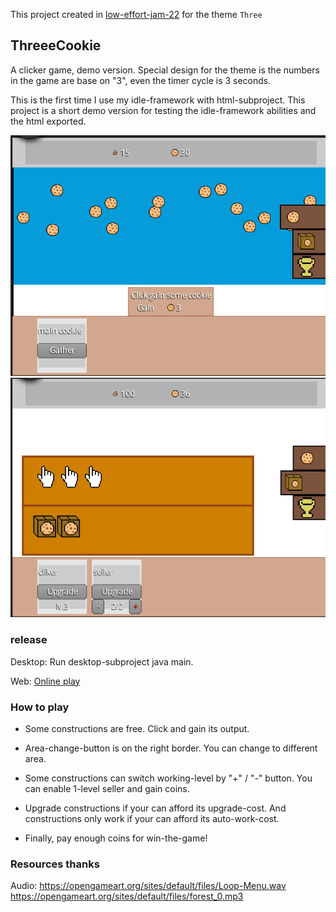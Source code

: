 This project created in [low-effort-jam-22](https://itch.io/jam/low-effort-jam-22) for the theme `Three`

## ThreeeCookie

A clicker game, demo version. Special design for the theme is the numbers in the game are base on "3", even the timer cycle is 3 seconds.

This is the first time I use my idle-framework with html-subproject. This project is a short demo version for testing the idle-framework abilities and the html exported. 

![](./docs/1.png)
![](./docs/2.png)

### release

Desktop: Run desktop-subproject java main.

Web: [Online play](https://hundun.itch.io/threecookies)

### How to play

- Some constructions are free. Click and gain its output.

- Area-change-button is on the right border. You can change to different area.

- Some constructions can switch working-level by "+" / "-" button. You can enable 1-level seller and gain coins. 

- Upgrade constructions if your can afford its upgrade-cost. And constructions only work if your can afford its auto-work-cost.

- Finally, pay enough coins for win-the-game!

### Resources thanks

Audio:
https://opengameart.org/sites/default/files/Loop-Menu.wav
https://opengameart.org/sites/default/files/forest_0.mp3


